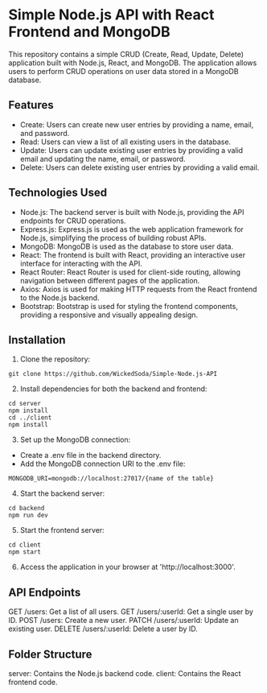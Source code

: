 # Simple Node.js API with React Frontend and MongoDB

This repository contains a simple CRUD (Create, Read, Update, Delete) application built with Node.js, React, and MongoDB. The application allows users to perform CRUD operations on user data stored in a MongoDB database.

## Features

- Create: Users can create new user entries by providing a name, email, and password.
- Read: Users can view a list of all existing users in the database.
- Update: Users can update existing user entries by providing a valid email and updating the name, email, or password.
- Delete: Users can delete existing user entries by providing a valid email.

## Technologies Used

- Node.js: The backend server is built with Node.js, providing the API endpoints for CRUD operations.
- Express.js: Express.js is used as the web application framework for Node.js, simplifying the process of building robust APIs.
- MongoDB: MongoDB is used as the database to store user data.
- React: The frontend is built with React, providing an interactive user interface for interacting with the API.
- React Router: React Router is used for client-side routing, allowing navigation between different pages of the application.
- Axios: Axios is used for making HTTP requests from the React frontend to the Node.js backend.
- Bootstrap: Bootstrap is used for styling the frontend components, providing a responsive and visually appealing design.

## Installation

1. Clone the repository:
```
git clone https://github.com/WickedSoda/Simple-Node.js-API
```

2. Install dependencies for both the backend and frontend:
```
cd server
npm install
cd ../client
npm install
```

3. Set up the MongoDB connection:
- Create a .env file in the backend directory.
- Add the MongoDB connection URI to the .env file:
```
MONGODB_URI=mongodb://localhost:27017/{name of the table}
```

4. Start the backend server:
```
cd backend
npm run dev
```

5. Start the frontend server:
```
cd client
npm start
```

6. Access the application in your browser at 'http://localhost:3000'.

## API Endpoints

GET /users: Get a list of all users.
GET /users/:userId: Get a single user by ID.
POST /users: Create a new user.
PATCH /users/:userId: Update an existing user.
DELETE /users/:userId: Delete a user by ID.

## Folder Structure

server: Contains the Node.js backend code.
client: Contains the React frontend code.

